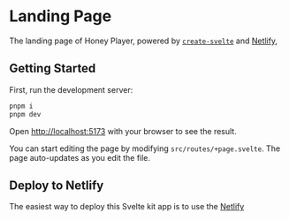 # Landing Page

The landing page of Honey Player, powered by [`create-svelte`](https://github.com/sveltejs/kit/tree/master/packages/create-svelte) and [Netlify](https://docs.netlify.com/integrations/frameworks/sveltekit/),

## Getting Started

First, run the development server:

```bash
pnpm i
pnpm dev
```

Open [http://localhost:5173](http://localhost:5173) with your browser to see the result.

You can start editing the page by modifying `src/routes/+page.svelte`. The page auto-updates as you edit the file.

## Deploy to Netlify

The easiest way to deploy this Svelte kit app is to use the [Netlify](https://www.netlify.com/)
